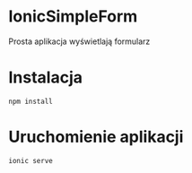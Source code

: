 # IonicSimpleForm
Prosta aplikacja wyświetlają formularz

# Instalacja
`npm install`

# Uruchomienie aplikacji
`ionic serve`
